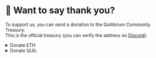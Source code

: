 # 💜 Want to say thank you?

To support us, you can send a donation to the Quilibrium Community Treasury.\
This is the official treasury (you can verify the address on [Discord](https://discord.com/channels/1212446221395042335/1225460230628839586)).

<details>

<summary>Donate ETH</summary>

```
0xE09e96E3A3CCBEafC0996d6c0214E10adFD01D65
```

You can send to this address any ERC-20 token (Ethereum network or Layer2)

</details>

<details>

<summary>Donate QUIL</summary>

```
Coming soon...
```

You can send native QUIL to this address

</details>
